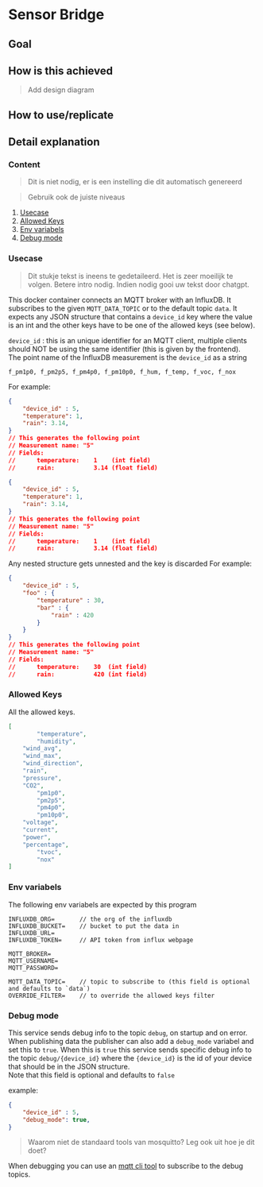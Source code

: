 # Sensor Bridge
## Goal
## How is this achieved
> Add design diagram 
## How to use/replicate
## Detail explanation 

### Content
> Dit is niet nodig, er is een instelling die dit automatisch genereerd

> Gebruik ook de juiste niveaus
1. [Usecase](#usecase)
2. [Allowed Keys](#allowed-keys)
3. [Env variabels](#env-variabels)
4. [Debug mode](#debug-mode)

### Usecase


> Dit stukje tekst is ineens te gedetaileerd. Het is zeer moeilijk te volgen. Betere intro nodig. Indien nodig gooi uw tekst door chatgpt.

This docker container connects an MQTT broker with an lnfluxDB. It subscribes to the given `MQTT_DATA_TOPIC` or to the default topic `data`.
It expects any JSON structure that contains a `device_id` key where the value is an int and the other keys have to be one of the allowed keys (see below).

`device_id` : this is an unique identifier for an MQTT client, multiple clients should NOT be using the same identifier (this is given by the frontend).  
The point name of the InfluxDB measurement is the `device_id` as a string

    f_pm1p0, f_pm2p5, f_pm4p0, f_pm10p0, f_hum, f_temp, f_voc, f_nox



For example:
```json
{
    "device_id" : 5,
    "temperature": 1,
    "rain": 3.14,
}
// This generates the following point
// Measurement name: "5"
// Fields:
//      temperature:    1    (int field)
//      rain:           3.14 (float field)
```

```json
{
    "device_id" : 5,
    "temperature": 1,
    "rain": 3.14,
}
// This generates the following point
// Measurement name: "5"
// Fields:
//      temperature:    1    (int field)
//      rain:           3.14 (float field)
```


Any nested structure gets unnested and the key is discarded
For example:
```json
{
    "device_id" : 5,
    "foo" : {
        "temperature" : 30,
        "bar" : {
            "rain" : 420
        }
    }
}
// This generates the following point
// Measurement name: "5"
// Fields:
//      temperature:    30  (int field)
//      rain:           420 (int field)
```

### Allowed Keys

All the allowed keys.
```json
[
        "temperature",
        "humidity",
    "wind_avg",
    "wind_max",
    "wind_direction",
    "rain",
    "pressure",
    "CO2",
        "pm1p0",
        "pm2p5",
        "pm4p0",
        "pm10p0",
    "voltage",
    "current",
    "power",
    "percentage",
        "tvoc",
        "nox"
]
```


### Env variabels
The following env variabels are expected by this program
```env
INFLUXDB_ORG=       // the org of the influxdb
INFLUXDB_BUCKET=    // bucket to put the data in
INFLUXDB_URL=
INFLUXDB_TOKEN=     // API token from influx webpage

MQTT_BROKER=
MQTT_USERNAME=
MQTT_PASSWORD=

MQTT_DATA_TOPIC=    // topic to subscribe to (this field is optional and defaults to `data`)
OVERRIDE_FILTER=    // to override the allowed keys filter
```

### Debug mode
This service sends debug info to the topic `debug`, on startup and on error. When publishing data the publisher can also add a `debug_mode` variabel and set this to `true`. When this is `true` this service sends specific debug info to the topic `debug/{device_id}` where the `{device_id}` is the id of your device that should be in the JSON structure.  
Note that this field is optional and defaults to `false`

example:
```json
{
    "device_id" : 5,
    "debug_mode": true,
}
```

> Waarom niet de standaard tools van mosquitto? Leg ook uit hoe je dit doet? 

When debugging you can use an [mqtt cli tool](https://mqttx.app/cli) to subscribe to the debug topics.
